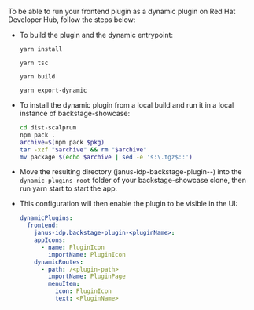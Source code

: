 To be able to run your frontend plugin as a dynamic plugin on Red Hat Developer Hub, follow the steps below:

- To build the plugin and the dynamic entrypoint:

  `yarn install`

  `yarn tsc`

  `yarn build`

  `yarn export-dynamic`

- To install the dynamic plugin from a local build and run it in a local instance of backstage-showcase:

  ```bash
  cd dist-scalprum
  npm pack .
  archive=$(npm pack $pkg)
  tar -xzf "$archive" && rm "$archive"
  mv package $(echo $archive | sed -e 's:\.tgz$::')
  ```

- Move the resulting directory (janus-idp-backstage-plugin-<pluginName>-<version>) into the `dynamic-plugins-root` folder of your backstage-showcase clone, then run yarn start to start the app.

- This configuration will then enable the plugin to be visible in the UI:

  ```yaml
  dynamicPlugins:
    frontend:
      janus-idp.backstage-plugin-<pluginName>:
      appIcons:
        - name: PluginIcon
          importName: PluginIcon
      dynamicRoutes:
        - path: /<plugin-path>
          importName: PluginPage
          menuItem:
            icon: PluginIcon
            text: <PluginName>
  ```
